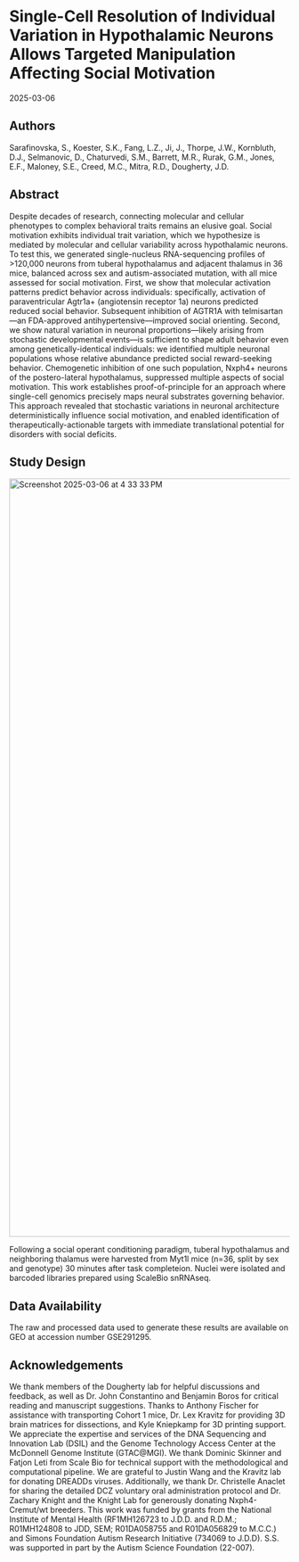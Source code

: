 Single-Cell Resolution of Individual Variation in Hypothalamic Neurons Allows Targeted Manipulation Affecting Social Motivation
================
2025-03-06

## Authors

Sarafinovska, S., Koester, S.K., Fang, L.Z., Ji, J., Thorpe, J.W., Kornbluth, D.J., Selmanovic, D., Chaturvedi, S.M., Barrett, M.R., Rurak, G.M., Jones, E.F., Maloney, S.E., Creed, M.C., Mitra, R.D., Dougherty, J.D.

## Abstract

Despite decades of research, connecting molecular and cellular phenotypes to complex behavioral traits remains an elusive goal. Social motivation exhibits individual trait variation, which we hypothesize is mediated by molecular and cellular variability across hypothalamic neurons. To test this, we generated single-nucleus RNA-sequencing profiles of >120,000 neurons from tuberal hypothalamus and adjacent thalamus in 36 mice, balanced across sex and autism-associated mutation, with all mice assessed for social motivation. First, we show that molecular activation patterns predict behavior across individuals: specifically, activation of paraventricular Agtr1a+ (angiotensin receptor 1a) neurons predicted reduced social behavior. Subsequent inhibition of AGTR1A with telmisartan—an FDA-approved antihypertensive—improved social orienting. Second, we show natural variation in neuronal proportions—likely arising from stochastic developmental events—is sufficient to shape adult behavior even among genetically-identical individuals: we identified multiple neuronal populations whose relative abundance predicted social reward-seeking behavior. Chemogenetic inhibition of one such population, Nxph4+ neurons of the postero-lateral hypothalamus, suppressed multiple aspects of social motivation. This work establishes proof-of-principle for an approach where single-cell genomics precisely maps neural substrates governing behavior. This approach revealed that stochastic variations in neuronal architecture deterministically influence social motivation, and enabled identification of therapeutically-actionable targets with immediate translational potential for disorders with social deficits.

## Study Design

<img width="1360" alt="Screenshot 2025-03-06 at 4 33 33 PM" src="https://github.com/user-attachments/assets/310d8d35-4452-4278-8cdf-88158438bc06" />

Following a social operant conditioning paradigm, tuberal hypothalamus and neighboring thalamus were harvested from Myt1l mice (n=36, split by sex and genotype) 30 minutes after task completeion. Nuclei were isolated and barcoded libraries prepared using ScaleBio snRNAseq.

## Data Availability

The raw and processed data used to generate these results are available on GEO at accession number GSE291295.

## Acknowledgements

We thank members of the Dougherty lab for helpful discussions and feedback, as well as Dr. John Constantino and Benjamin Boros for critical reading and manuscript suggestions. Thanks to Anthony Fischer for assistance with transporting Cohort 1 mice, Dr. Lex Kravitz for providing 3D brain matrices for dissections, and Kyle Kniepkamp for 3D printing support. We appreciate the expertise and services of the DNA Sequencing and Innovation Lab (DSIL) and the Genome Technology Access Center at the McDonnell Genome Institute (GTAC@MGI). We thank Dominic Skinner and Fatjon Leti from Scale Bio for technical support with the methodological and computational pipeline. We are grateful to Justin Wang and the Kravitz lab for donating DREADDs viruses. Additionally, we thank Dr. Christelle Anaclet for sharing the detailed DCZ voluntary oral administration protocol and Dr. Zachary Knight and the Knight Lab for generously donating  Nxph4-Cremut/wt breeders. This work was funded by grants from the National Institute of Mental Health (RF1MH126723 to J.D.D. and R.D.M.; R01MH124808 to JDD, SEM; R01DA058755 and R01DA056829 to M.C.C.) and Simons Foundation Autism Research Initiative (734069 to J.D.D). S.S. was supported in part by the Autism Science Foundation (22-007).

